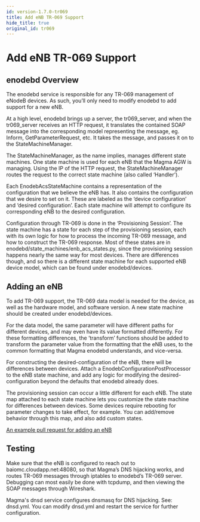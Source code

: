 ```yaml
---
id: version-1.7.0-tr069
title: Add eNB TR-069 Support
hide_title: true
original_id: tr069
---
```


# Add eNB TR-069 Support

## enodebd Overview

The enodebd service is responsible for any TR-069 management of eNodeB devices.
As such, you’ll only need to modify enodebd to add support for a new eNB.

At a high level, enodebd brings up a server, the tr069_server, and when the
tr069_server receives an HTTP request, it translates the contained SOAP message
into the corresponding model representing the message, eg. Inform,
GetParameterRequest, etc. It takes the message, and passes it on to the
StateMachineManager.

The StateMachineManager, as the name implies, manages different state machines.
One state machine is used for each eNB that the Magma AGW is managing. Using
the IP of the HTTP request, the StateMachineManager routes the request to the
correct state machine (also called ‘Handler’).

Each EnodebAcsStateMachine contains a representation of the configuration that
we believe the eNB has. It also contains the configuration that we desire to
set on it. These are labeled as the ‘device configuration’ and ‘desired
configuration’. Each state machine will attempt to configure its corresponding
eNB to the desired configuration.

Configuration through TR-069 is done in the ‘Provisioning Session’. The state
machine has a state for each step of the provisioning session, each with its
own logic for how to process the incoming TR-069 message, and how to construct
the TR-069 response. Most of these states are in
enodebd/state_machines/enb_acs_states.py, since the provisioning session
happens nearly the same way for most devices. There are differences though,
and so there is a different state machine for each supported eNB device model,
which can be found under enodebd/devices.

## Adding an eNB

To add TR-069 support, the TR-069 data model is needed for the device, as well
as the hardware model, and software version. A new state machine should be
created under enodebd/devices.

For the data model, the same parameter will have different paths for different
devices, and may even have its value formatted differently. For these
formatting differences, the ‘transform’ functions should be added to transform
the parameter value from the formatting that the eNB uses, to the common
formatting that Magma enodebd understands, and vice-versa.

For constructing the desired-configuration of the eNB, there will be
differences between devices. Attach a EnodebConfigurationPostProcessor to the
eNB state machine, and add any logic for modifying the desired-configuration
beyond the defaults that enodebd already does.

The provisioning session can occur a little different for each eNB. The state
map attached to each state machine lets you customize the state machine for
differences between devices. Some devices require rebooting for parameter
changes to take effect, for example. You can add/remove behavior through this
map, and also add custom states.

[An example pull request for adding an eNB](https://github.com/magma/magma/commit/e1d4564f7daa7a4c1be135e8dbffe7a10bfa4e34)

## Testing

Make sure that the eNB is configured to reach out to
baiomc.cloudapp.net:48080, so that Magma’s DNS hijacking works, and routes
TR-069 messages through iptables to enodebd’s TR-069 server. Debugging can most
easily be done with tcpdump, and then viewing the SOAP messages through
Wireshark.

Magma's dnsd service configures dnsmasq for DNS hijacking. See: dnsd.yml. You
can modify dnsd.yml and restart the service for further configuration.
